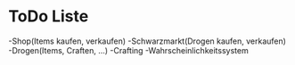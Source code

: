 # ToDo Liste
-Shop(Items kaufen, verkaufen)
-Schwarzmarkt(Drogen kaufen, verkaufen)
-Drogen(Items, Craften, ...)
-Crafting
-Wahrscheinlichkeitssystem

